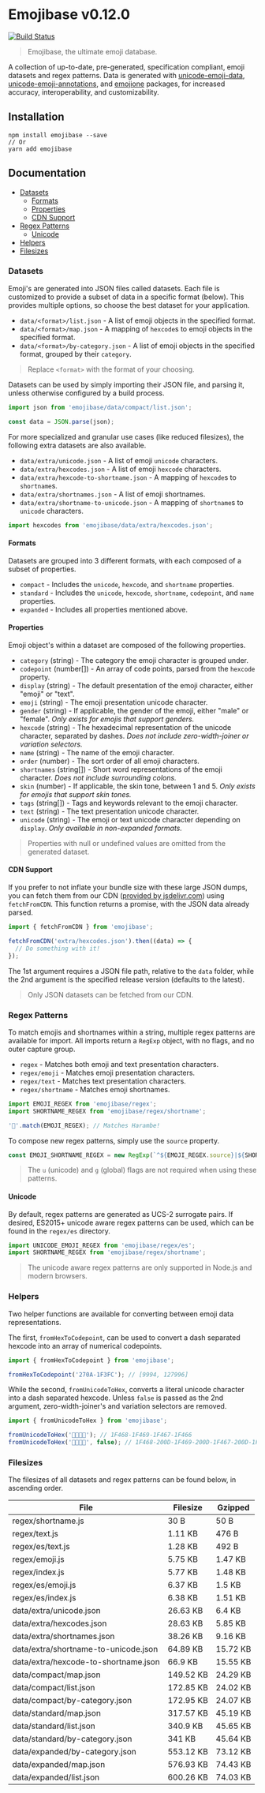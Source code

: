 # Emojibase v0.12.0
[![Build Status](https://travis-ci.org/milesj/emojibase.svg?branch=master)](https://travis-ci.org/milesj/emojibase)

> Emojibase, the ultimate emoji database.

A collection of up-to-date, pre-generated, specification compliant, emoji datasets and
regex patterns. Data is generated with [unicode-emoji-data][unicode-emoji-data],
[unicode-emoji-annotations][unicode-emoji-annotations], and [emojione][emojione] packages,
for increased accuracy, interoperability, and customizability.

## Installation

```
npm install emojibase --save
// Or
yarn add emojibase
```

## Documentation

* [Datasets](#datasets)
  * [Formats](#formats)
  * [Properties](#properties)
  * [CDN Support](#cdn-support)
* [Regex Patterns](#regex-patterns)
  * [Unicode](#unicode)
* [Helpers](#helpers)
* [Filesizes](#filesizes)

### Datasets

Emoji's are generated into JSON files called datasets. Each file is customized to provide
a subset of data in a specific format (below). This provides multiple options,
so choose the best dataset for your application.

* `data/<format>/list.json` - A list of emoji objects in the specified format.
* `data/<format>/map.json` - A mapping of `hexcode`s to emoji objects in the specified format.
* `data/<format>/by-category.json` - A list of emoji objects in the specified format, grouped by
  their `category`.

> Replace `<format>` with the format of your choosing.

Datasets can be used by simply importing their JSON file, and parsing it,
unless otherwise configured by a build process.

```javascript
import json from 'emojibase/data/compact/list.json';

const data = JSON.parse(json);
```

For more specialized and granular use cases (like reduced filesizes),
the following extra datasets are also available.

* `data/extra/unicode.json` - A list of emoji `unicode` characters.
* `data/extra/hexcodes.json` - A list of emoji `hexcode` characters.
* `data/extra/hexcode-to-shortname.json` - A mapping of `hexcode`s to `shortname`s.
* `data/extra/shortnames.json` - A list of emoji shortnames.
* `data/extra/shortname-to-unicode.json` - A mapping of `shortname`s to `unicode` characters.

```javascript
import hexcodes from 'emojibase/data/extra/hexcodes.json';
```

#### Formats

Datasets are grouped into 3 different formats, with each composed of a subset of properties.

* `compact` - Includes the `unicode`, `hexcode`, and `shortname` properties.
* `standard` - Includes the `unicode`, `hexcode`, `shortname`, `codepoint`, and `name` properties.
* `expanded` - Includes all properties mentioned above.

#### Properties

Emoji object's within a dataset are composed of the following properties.

* `category` (string) - The category the emoji character is grouped under.
* `codepoint` (number[]) - An array of code points, parsed from the `hexcode` property.
* `display` (string) - The default presentation of the emoji character, either "emoji" or "text".
* `emoji` (string) - The emoji presentation unicode character.
* `gender` (string) - If applicable, the gender of the emoji, either "male" or "female".
*Only exists for emojis that support genders.*
* `hexcode` (string) - The hexadecimal representation of the unicode character,
separated by dashes. *Does not include zero-width-joiner or variation selectors.*
* `name` (string) - The name of the emoji character.
* `order` (number) - The sort order of all emoji characters.
* `shortnames` (string[]) - Short word representations of the emoji character.
*Does not include surrounding colons.*
* `skin` (number) - If applicable, the skin tone, between 1 and 5.
*Only exists for emojis that support skin tones.*
* `tags` (string[]) - Tags and keywords relevant to the emoji character.
* `text` (string) - The text presentation unicode character.
* `unicode` (string) - The emoji or text unicode character depending on `display`.
  *Only available in non-expanded formats.*

> Properties with null or undefined values are omitted from the generated dataset.

#### CDN Support

If you prefer to not inflate your bundle size with these large JSON dumps,
you can fetch them from our CDN ([provided by jsdelivr.com][cdn]) using `fetchFromCDN`.
This function returns a promise, with the JSON data already parsed.

```javascript
import { fetchFromCDN } from 'emojibase';

fetchFromCDN('extra/hexcodes.json').then((data) => {
  // Do something with it!
});
```

The 1st argument requires a JSON file path, relative to the `data` folder,
while the 2nd argument is the specified release version (defaults to the latest).

> Only JSON datasets can be fetched from our CDN.

### Regex Patterns

To match emojis and shortnames within a string, multiple regex patterns are available for import.
All imports return a `RegExp` object, with no flags, and no outer capture group.

* `regex` - Matches both emoji and text presentation characters.
* `regex/emoji` - Matches emoji presentation characters.
* `regex/text` - Matches text presentation characters.
* `regex/shortname` - Matches emoji shortnames.

```javascript
import EMOJI_REGEX from 'emojibase/regex';
import SHORTNAME_REGEX from 'emojibase/regex/shortname';

'🦍'.match(EMOJI_REGEX); // Matches Harambe!
```

To compose new regex patterns, simply use the `source` property.

```javascript
const EMOJI_SHORTNAME_REGEX = new RegExp(`^${EMOJI_REGEX.source}|${SHORTNAME_REGEX.source}$`, 'g');
```

> The `u` (unicode) and `g` (global) flags are not required when using these patterns.

#### Unicode

By default, regex patterns are generated as UCS-2 surrogate pairs. If desired, ES2015+
unicode aware regex patterns can be used, which can be found in the `regex/es` directory.

```javascript
import UNICODE_EMOJI_REGEX from 'emojibase/regex/es';
import SHORTNAME_REGEX from 'emojibase/regex/shortname';
```

> The unicode aware regex patterns are only supported in Node.js and modern browsers.

### Helpers

Two helper functions are available for converting between emoji data representations.

The first, `fromHexToCodepoint`, can be used to convert a dash separated hexcode into an
array of numerical codepoints.

```javascript
import { fromHexToCodepoint } from 'emojibase';

fromHexToCodepoint('270A-1F3FC'); // [9994, 127996]
```

While the second, `fromUnicodeToHex`, converts a literal unicode character into a dash
separated hexcode. Unless `false` is passed as the 2nd argument, zero-width-joiner's
and variation selectors are removed.

```javascript
import { fromUnicodeToHex } from 'emojibase';

fromUnicodeToHex('👨‍👩‍👧‍👦'); // 1F468-1F469-1F467-1F466
fromUnicodeToHex('👨‍👩‍👧‍👦', false); // 1F468-200D-1F469-200D-1F467-200D-1F466
```

### Filesizes

The filesizes of all datasets and regex patterns can be found below, in ascending order.

| File | Filesize | Gzipped |
| --- | --- | --- |
| regex/shortname.js | 30 B | 50 B |
| regex/text.js | 1.11 KB | 476 B |
| regex/es/text.js | 1.28 KB | 492 B |
| regex/emoji.js | 5.75 KB | 1.47 KB |
| regex/index.js | 5.77 KB | 1.48 KB |
| regex/es/emoji.js | 6.37 KB | 1.5 KB |
| regex/es/index.js | 6.38 KB | 1.51 KB |
| data/extra/unicode.json | 26.63 KB | 6.4 KB |
| data/extra/hexcodes.json | 28.63 KB | 5.85 KB |
| data/extra/shortnames.json | 38.26 KB | 9.16 KB |
| data/extra/shortname-to-unicode.json | 64.89 KB | 15.72 KB |
| data/extra/hexcode-to-shortname.json | 66.9 KB | 15.55 KB |
| data/compact/map.json | 149.52 KB | 24.29 KB |
| data/compact/list.json | 172.85 KB | 24.02 KB |
| data/compact/by-category.json | 172.95 KB | 24.07 KB |
| data/standard/map.json | 317.57 KB | 45.19 KB |
| data/standard/list.json | 340.9 KB | 45.65 KB |
| data/standard/by-category.json | 341 KB | 45.64 KB |
| data/expanded/by-category.json | 553.12 KB | 73.12 KB |
| data/expanded/map.json | 576.93 KB | 74.43 KB |
| data/expanded/list.json | 600.26 KB | 74.03 KB |

[cdn]: https://cdn.jsdelivr.net/npm/emojibase@latest/data/
[emojione]: https://github.com/Ranks/emojione
[unicode-emoji-data]: https://github.com/dematerializer/unicode-emoji-data
[unicode-emoji-annotations]: https://github.com/dematerializer/unicode-emoji-annotations
